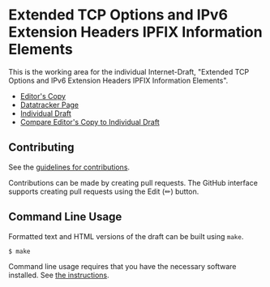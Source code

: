 # Extended TCP Options and IPv6 Extension Headers IPFIX Information Elements

This is the working area for the individual Internet-Draft, "Extended TCP Options and IPv6 Extension Headers IPFIX Information Elements".

* [Editor's Copy](https://boucadair.github.io/ipfix-tcpoptions-and-v6eh/#go.draft-ietf-opsawg-ipfix-tcpo-v6eh.html)
* [Datatracker Page](https://datatracker.ietf.org/doc/draft-ietf-opsawg-ipfix-tcpo-v6eh)
* [Individual Draft](https://datatracker.ietf.org/doc/html/draft-ietf-opsawg-ipfix-tcpo-v6eh)
* [Compare Editor's Copy to Individual Draft](https://boucadair.github.io/ipfix-tcpoptions-and-v6eh/#go.draft-ietf-opsawg-ipfix-tcpo-v6eh.diff)


## Contributing

See the
[guidelines for contributions](https://github.com/boucadair/ipfix-tcpoptions-and-v6eh/blob/main/CONTRIBUTING.md).

Contributions can be made by creating pull requests.
The GitHub interface supports creating pull requests using the Edit (✏) button.


## Command Line Usage

Formatted text and HTML versions of the draft can be built using `make`.

```sh
$ make
```

Command line usage requires that you have the necessary software installed.  See
[the instructions](https://github.com/martinthomson/i-d-template/blob/main/doc/SETUP.md).

